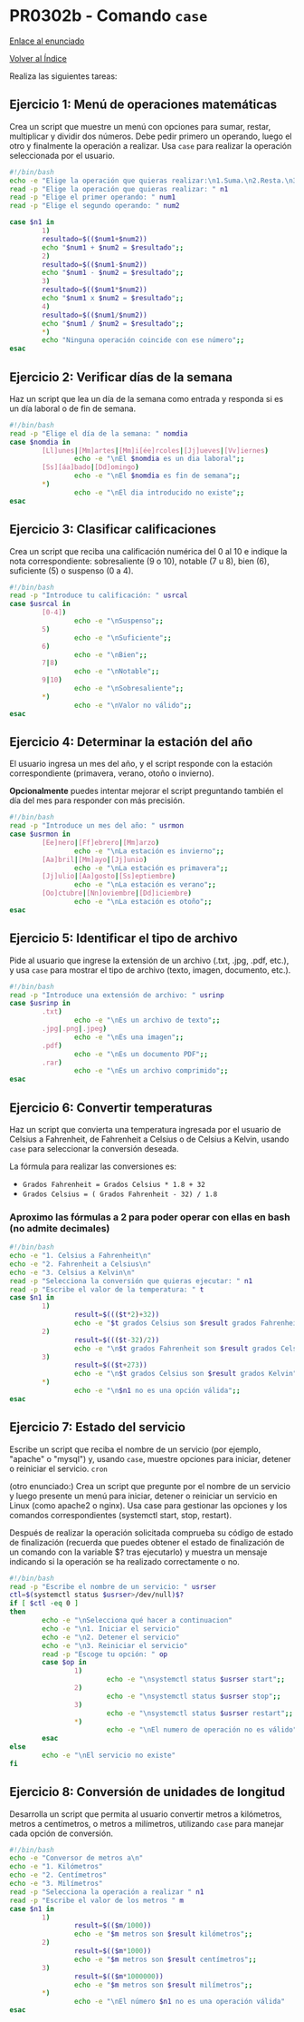 # PR0302b - Comando `case`

[Enlace al enunciado](https://github.com/vgonzalez165/apuntes_aso/blob/main/ut03/practicas/pr0302_case.md)

[Volver al Índice](../../index.md)

Realiza las siguientes tareas:

## Ejercicio 1: Menú de operaciones matemáticas
Crea un script que muestre un menú con opciones para sumar, restar, multiplicar y dividir dos números. Debe pedir primero un operando, luego el otro y finalmente la operación a realizar. Usa `case` para realizar la operación seleccionada por el usuario.
```bash
#!/bin/bash
echo -e "Elige la operación que quieras realizar:\n1.Suma.\n2.Resta.\n3.Multiplicación.\n4.División.\n"
read -p "Elige la operación que quieras realizar: " n1
read -p "Elige el primer operando: " num1
read -p "Elige el segundo operando: " num2

case $n1 in
        1)
        resultado=$(($num1+$num2))
        echo "$num1 + $num2 = $resultado";;
        2)
        resultado=$(($num1-$num2))
        echo "$num1 - $num2 = $resultado";;
        3)
        resultado=$(($num1*$num2))
        echo "$num1 x $num2 = $resultado";;
        4)
        resultado=$(($num1/$num2))
        echo "$num1 / $num2 = $resultado";;
        *)
        echo "Ninguna operación coincide con ese número";;
esac
```

## Ejercicio 2: Verificar días de la semana
Haz un script que lea un día de la semana como entrada y responda si es un día laboral o de fin de semana.
```bash
#!/bin/bash
read -p "Elige el día de la semana: " nomdia
case $nomdia in
        [Ll]unes|[Mm]artes|[Mm]i[ée]rcoles|[Jj]ueves|[Vv]iernes)
                echo -e "\nEl $nomdia es un dia laboral";;
        [Ss][áa]bado|[Dd]omingo)
                echo -e "\nEl $nomdia es fin de semana";;
        *)
                echo -e "\nEl dia introducido no existe";;
esac
```
## Ejercicio 3: Clasificar calificaciones
Crea un script que reciba una calificación numérica del 0 al 10 e indique la nota correspondiente: sobresaliente (9 o 10), notable (7 u 8), bien (6), suficiente (5) o suspenso (0 a 4).
```bash
#!/bin/bash
read -p "Introduce tu calificación: " usrcal
case $usrcal in
        [0-4])
                echo -e "\nSuspenso";;
        5)
                echo -e "\nSuficiente";;
        6)
                echo -e "\nBien";;
        7|8)
                echo -e "\nNotable";;
        9|10)
                echo -e "\nSobresaliente";;
        *)
                echo -e "\nValor no válido";;
esac
```

## Ejercicio 4: Determinar la estación del año
El usuario ingresa un mes del año, y el script responde con la estación correspondiente (primavera, verano, otoño o invierno). 
<!-- 
Primavera: inicia el 20 de marzo al 21 de junio.

Verano: inicia el 21 de junio y finaliza el 23 de septiembre.

Otoño: inicia el 23 de septiembre y finaliza el 21 de diciembre.

Invierno: inicia el 21 de diciembre y finaliza el 20 de marzo.
-->
**Opcionalmente** puedes intentar mejorar el script preguntando también el día del mes para responder con más precisión.

```bash
#!/bin/bash
read -p "Introduce un mes del año: " usrmon
case $usrmon in
        [Ee]nero|[Ff]ebrero|[Mm]arzo)
                echo -e "\nLa estación es invierno";;
        [Aa]bril|[Mm]ayo|[Jj]unio)
                echo -e "\nLa estación es primavera";;
        [Jj]ulio|[Aa]gosto|[Ss]eptiembre)
                echo -e "\nLa estación es verano";;
        [Oo]ctubre|[Nn]oviembre|[Dd]iciembre)
                echo -e "\nLa estación es otoño";;
esac
```

## Ejercicio 5: Identificar el tipo de archivo
Pide al usuario que ingrese la extensión de un archivo (.txt, .jpg, .pdf, etc.), y usa `case` para mostrar el tipo de archivo (texto, imagen, documento, etc.).
```bash
#!/bin/bash
read -p "Introduce una extensión de archivo: " usrinp
case $usrinp in
        .txt)
                echo -e "\nEs un archivo de texto";;
        .jpg|.png|.jpeg)
                echo -e "\nEs una imagen";;
        .pdf)
                echo -e "\nEs un documento PDF";;
        .rar)
                echo -e "\nEs un archivo comprimido";;
esac
```

## Ejercicio 6: Convertir temperaturas
Haz un script que convierta una temperatura ingresada por el usuario de Celsius a Fahrenheit, de Fahrenheit a Celsius o de Celsius a Kelvin, usando `case` para seleccionar la conversión deseada.

La fórmula para realizar las conversiones es:

- `Grados Fahrenheit = Grados Celsius * 1.8 + 32`
- `Grados Celsius = ( Grados Fahrenheit - 32) / 1.8`
### Aproximo las fórmulas a 2 para poder operar con ellas en bash (no admite decimales)
```bash
#!/bin/bash
echo -e "1. Celsius a Fahrenheit\n"
echo -e "2. Fahrenheit a Celsius\n"
echo -e "3. Celsius a Kelvin\n"
read -p "Selecciona la conversión que quieras ejecutar: " n1
read -p "Escribe el valor de la temperatura: " t
case $n1 in
        1)
                result=$((($t*2)+32))
                echo -e "$t grados Celsius son $result grados Fahrenheit\n";;
        2)
                result=$((($t-32)/2))
                echo -e "\n$t grados Fahrenheit son $result grados Celsius";;
        3)
                result=$(($t+273))
                echo -e "\n$t grados Celsius son $result grados Kelvin";;
        *)
                echo -e "\n$n1 no es una opción válida";;
esac
```

## Ejercicio 7: Estado del servicio
Escribe un script que reciba el nombre de un servicio (por ejemplo, "apache" o "mysql") y, usando `case`, muestre opciones para iniciar, detener o reiniciar el servicio.
`cron`

(otro enunciado:)
Crea un script que pregunte por el nombre de un servicio y luego presente un menú para iniciar, detener o reiniciar un servicio en Linux (como apache2 o nginx). Usa case para gestionar las opciones y los comandos correspondientes (systemctl start, stop, restart).

Después de realizar la operación solicitada comprueba su código de estado de finalización (recuerda que puedes obtener el estado de finalización de un comando con la variable $? tras ejecutarlo) y muestra un mensaje indicando si la operación se ha realizado correctamente o no.

```bash
#!/bin/bash
read -p "Escribe el nombre de un servicio: " usrser
ctl=$(systemctl status $usrser>/dev/null)$?
if [ $ctl -eq 0 ]
then
        echo -e "\nSelecciona qué hacer a continuacion"
        echo -e "\n1. Iniciar el servicio"
        echo -e "\n2. Detener el servicio"
        echo -e "\n3. Reiniciar el servicio"
        read -p "Escoge tu opción: " op
        case $op in
                1)
                        echo -e "\nsystemctl status $usrser start";;
                2)
                        echo -e "\nsystemctl status $usrser stop";;
                3)
                        echo -e "\nsystemctl status $usrser restart";;
                *)
                        echo -e "\nEl numero de operación no es válido";;
        esac
else
        echo -e "\nEl servicio no existe"
fi
```

## Ejercicio 8: Conversión de unidades de longitud
Desarrolla un script que permita al usuario convertir metros a kilómetros, metros a centímetros, o metros a milímetros, utilizando `case` para manejar cada opción de conversión.
```bash
#!/bin/bash
echo -e "Conversor de metros a\n"
echo -e "1. Kilómetros"
echo -e "2. Centímetros"
echo -e "3. Milímetros"
read -p "Selecciona la operación a realizar " n1
read -p "Escribe el valor de los metros " m
case $n1 in
        1)
                result=$(($m/1000))
                echo -e "$m metros son $result kilómetros";;
        2)
                result=$(($m*1000))
                echo -e "$m metros son $result centímetros";;
        3)
                result=$(($m*1000000))
                echo -e "$m metros son $result milímetros";;
        *)
                echo -e "\nEl número $n1 no es una operación válida"
esac
```